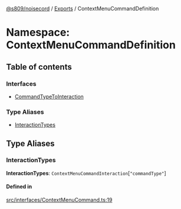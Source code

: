[@s809/noisecord](../README.md) / [Exports](../modules.md) / ContextMenuCommandDefinition

# Namespace: ContextMenuCommandDefinition

## Table of contents

### Interfaces

- [CommandTypeToInteraction](../interfaces/ContextMenuCommandDefinition.CommandTypeToInteraction.md)

### Type Aliases

- [InteractionTypes](ContextMenuCommandDefinition.md#interactiontypes)

## Type Aliases

### InteractionTypes

 **InteractionTypes**: `ContextMenuCommandInteraction`[``"commandType"``]

#### Defined in

[src/interfaces/ContextMenuCommand.ts:19](https://github.com/s809/noisecord/blob/777b7e5/src/interfaces/ContextMenuCommand.ts#L19)
